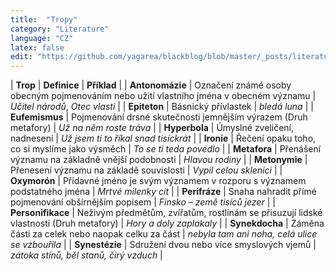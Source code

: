 ```yaml
---
title:  "Tropy"
category: "Literature"
language: "CZ"
latex: false
edit: "https://github.com/yagarea/blackblog/blob/master/_posts/literature/2020-05-29-tropy.md?plain=1"
---
```


| **Trop**          | **Definice** | **Příklad** |
| **Antonomázie**   | Označení známé osoby obecným pojmenováním nebo užití vlastního jména v obecném významu | _Učitel národů_, _Otec vlasti_ |
| **Epiteton**      | Básnický přívlastek | _bledá luna_ |
| **Eufemismus**    | Pojmenování drsné skutečnosti jemnějším výrazem (Druh metafory) | _Už na něm roste tráva_ |
| **Hyperbola**     | Úmyslné zveličení, nadnesení | _Už jsem ti to říkal snad tisíckrát_ |
| **Ironie**        | Řečení opaku toho, co si myslíme jako výsměch | _To se ti teda povedlo_ |
| **Metafora**      | Přenášení významu na základně vnější podobnosti | _Hlavou rodiny_ |
| **Metonymie**     | Přenesení významu na základě souvislosti | _Vypil celou sklenici_ |
| **Oxymorón**      | Přídavné jméno je svým významem v rozporu s významem podstatného jména | _Mrtvé milenky cit_ |
| **Perifráze**     | Snaha nahradit přímé pojmenování obšírnějším popisem | _Finsko – země tisíců jezer_ |
| **Personifikace** | Neživým předmětům, zvířatům, rostlinám se přisuzují lidské vlastnosti (Druh metafory) | _Hory a doly zaplakaly_ |
| **Synekdocha**    | Záměna části za celek nebo naopak celku za část | _nebyla tam ani noha, celá ulice se vzbouřila_ |
| **Synestézie**    | Sdružení dvou nebo více smyslových vjemů | _zátoka stínů, běl stanů, čirý vzduch_ |
